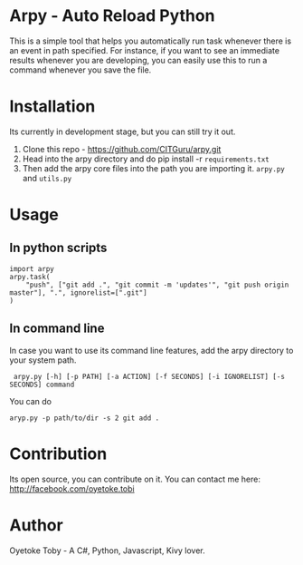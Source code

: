 # Arpy - Auto Reload Python

This is a simple tool that helps you automatically run task whenever there is an event in path specified. For instance, if you want to see an immediate results whenever you are developing, you can easily use this to run a command whenever you save the file.

# Installation

Its currently in development stage, but you can still try it out.

1. Clone this repo - https://github.com/CITGuru/arpy.git
2. Head into the arpy directory and do pip install -r `requirements.txt`
3. Then add the arpy core files into the path you are importing it. `arpy.py` and `utils.py`


# Usage

## In python scripts
```
import arpy
arpy.task(
    "push", ["git add .", "git commit -m 'updates'", "git push origin master"], ".", ignorelist=[".git"]
)
```
## In command line 

In case you want to use its command line features, add the arpy directory to your system path.

``` arpy.py [-h] [-p PATH] [-a ACTION] [-f SECONDS] [-i IGNORELIST] [-s SECONDS] command```

You can do

```aryp.py -p path/to/dir -s 2 git add .```



# Contribution

Its open source, you can contribute on it. You can contact me here: http://facebook.com/oyetoke.tobi

# Author

Oyetoke Toby - A C#, Python, Javascript, Kivy lover.